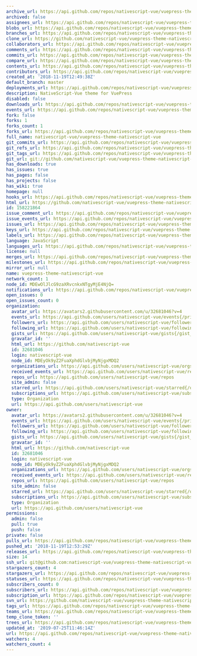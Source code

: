```yaml
---
archive_url: https://api.github.com/repos/nativescript-vue/vuepress-theme-nativescript-vue/{archive_format}{/ref}
archived: false
assignees_url: https://api.github.com/repos/nativescript-vue/vuepress-theme-nativescript-vue/assignees{/user}
blobs_url: https://api.github.com/repos/nativescript-vue/vuepress-theme-nativescript-vue/git/blobs{/sha}
branches_url: https://api.github.com/repos/nativescript-vue/vuepress-theme-nativescript-vue/branches{/branch}
clone_url: https://github.com/nativescript-vue/vuepress-theme-nativescript-vue.git
collaborators_url: https://api.github.com/repos/nativescript-vue/vuepress-theme-nativescript-vue/collaborators{/collaborator}
comments_url: https://api.github.com/repos/nativescript-vue/vuepress-theme-nativescript-vue/comments{/number}
commits_url: https://api.github.com/repos/nativescript-vue/vuepress-theme-nativescript-vue/commits{/sha}
compare_url: https://api.github.com/repos/nativescript-vue/vuepress-theme-nativescript-vue/compare/{base}...{head}
contents_url: https://api.github.com/repos/nativescript-vue/vuepress-theme-nativescript-vue/contents/{+path}
contributors_url: https://api.github.com/repos/nativescript-vue/vuepress-theme-nativescript-vue/contributors
created_at: '2018-11-19T12:49:38Z'
default_branch: master
deployments_url: https://api.github.com/repos/nativescript-vue/vuepress-theme-nativescript-vue/deployments
description: NativeScript-Vue theme for VuePress
disabled: false
downloads_url: https://api.github.com/repos/nativescript-vue/vuepress-theme-nativescript-vue/downloads
events_url: https://api.github.com/repos/nativescript-vue/vuepress-theme-nativescript-vue/events
fork: false
forks: 1
forks_count: 1
forks_url: https://api.github.com/repos/nativescript-vue/vuepress-theme-nativescript-vue/forks
full_name: nativescript-vue/vuepress-theme-nativescript-vue
git_commits_url: https://api.github.com/repos/nativescript-vue/vuepress-theme-nativescript-vue/git/commits{/sha}
git_refs_url: https://api.github.com/repos/nativescript-vue/vuepress-theme-nativescript-vue/git/refs{/sha}
git_tags_url: https://api.github.com/repos/nativescript-vue/vuepress-theme-nativescript-vue/git/tags{/sha}
git_url: git://github.com/nativescript-vue/vuepress-theme-nativescript-vue.git
has_downloads: true
has_issues: true
has_pages: false
has_projects: false
has_wiki: true
homepage: null
hooks_url: https://api.github.com/repos/nativescript-vue/vuepress-theme-nativescript-vue/hooks
html_url: https://github.com/nativescript-vue/vuepress-theme-nativescript-vue
id: 158221864
issue_comment_url: https://api.github.com/repos/nativescript-vue/vuepress-theme-nativescript-vue/issues/comments{/number}
issue_events_url: https://api.github.com/repos/nativescript-vue/vuepress-theme-nativescript-vue/issues/events{/number}
issues_url: https://api.github.com/repos/nativescript-vue/vuepress-theme-nativescript-vue/issues{/number}
keys_url: https://api.github.com/repos/nativescript-vue/vuepress-theme-nativescript-vue/keys{/key_id}
labels_url: https://api.github.com/repos/nativescript-vue/vuepress-theme-nativescript-vue/labels{/name}
language: JavaScript
languages_url: https://api.github.com/repos/nativescript-vue/vuepress-theme-nativescript-vue/languages
license: null
merges_url: https://api.github.com/repos/nativescript-vue/vuepress-theme-nativescript-vue/merges
milestones_url: https://api.github.com/repos/nativescript-vue/vuepress-theme-nativescript-vue/milestones{/number}
mirror_url: null
name: vuepress-theme-nativescript-vue
network_count: 1
node_id: MDEwOlJlcG9zaXRvcnkxNTgyMjE4NjQ=
notifications_url: https://api.github.com/repos/nativescript-vue/vuepress-theme-nativescript-vue/notifications{?since,all,participating}
open_issues: 0
open_issues_count: 0
organization:
  avatar_url: https://avatars2.githubusercontent.com/u/32681046?v=4
  events_url: https://api.github.com/users/nativescript-vue/events{/privacy}
  followers_url: https://api.github.com/users/nativescript-vue/followers
  following_url: https://api.github.com/users/nativescript-vue/following{/other_user}
  gists_url: https://api.github.com/users/nativescript-vue/gists{/gist_id}
  gravatar_id: ''
  html_url: https://github.com/nativescript-vue
  id: 32681046
  login: nativescript-vue
  node_id: MDEyOk9yZ2FuaXphdGlvbjMyNjgxMDQ2
  organizations_url: https://api.github.com/users/nativescript-vue/orgs
  received_events_url: https://api.github.com/users/nativescript-vue/received_events
  repos_url: https://api.github.com/users/nativescript-vue/repos
  site_admin: false
  starred_url: https://api.github.com/users/nativescript-vue/starred{/owner}{/repo}
  subscriptions_url: https://api.github.com/users/nativescript-vue/subscriptions
  type: Organization
  url: https://api.github.com/users/nativescript-vue
owner:
  avatar_url: https://avatars2.githubusercontent.com/u/32681046?v=4
  events_url: https://api.github.com/users/nativescript-vue/events{/privacy}
  followers_url: https://api.github.com/users/nativescript-vue/followers
  following_url: https://api.github.com/users/nativescript-vue/following{/other_user}
  gists_url: https://api.github.com/users/nativescript-vue/gists{/gist_id}
  gravatar_id: ''
  html_url: https://github.com/nativescript-vue
  id: 32681046
  login: nativescript-vue
  node_id: MDEyOk9yZ2FuaXphdGlvbjMyNjgxMDQ2
  organizations_url: https://api.github.com/users/nativescript-vue/orgs
  received_events_url: https://api.github.com/users/nativescript-vue/received_events
  repos_url: https://api.github.com/users/nativescript-vue/repos
  site_admin: false
  starred_url: https://api.github.com/users/nativescript-vue/starred{/owner}{/repo}
  subscriptions_url: https://api.github.com/users/nativescript-vue/subscriptions
  type: Organization
  url: https://api.github.com/users/nativescript-vue
permissions:
  admin: false
  pull: true
  push: false
private: false
pulls_url: https://api.github.com/repos/nativescript-vue/vuepress-theme-nativescript-vue/pulls{/number}
pushed_at: '2018-11-19T12:53:29Z'
releases_url: https://api.github.com/repos/nativescript-vue/vuepress-theme-nativescript-vue/releases{/id}
size: 14
ssh_url: git@github.com:nativescript-vue/vuepress-theme-nativescript-vue.git
stargazers_count: 4
stargazers_url: https://api.github.com/repos/nativescript-vue/vuepress-theme-nativescript-vue/stargazers
statuses_url: https://api.github.com/repos/nativescript-vue/vuepress-theme-nativescript-vue/statuses/{sha}
subscribers_count: 0
subscribers_url: https://api.github.com/repos/nativescript-vue/vuepress-theme-nativescript-vue/subscribers
subscription_url: https://api.github.com/repos/nativescript-vue/vuepress-theme-nativescript-vue/subscription
svn_url: https://github.com/nativescript-vue/vuepress-theme-nativescript-vue
tags_url: https://api.github.com/repos/nativescript-vue/vuepress-theme-nativescript-vue/tags
teams_url: https://api.github.com/repos/nativescript-vue/vuepress-theme-nativescript-vue/teams
temp_clone_token: ''
trees_url: https://api.github.com/repos/nativescript-vue/vuepress-theme-nativescript-vue/git/trees{/sha}
updated_at: '2019-07-25T11:46:14Z'
url: https://api.github.com/repos/nativescript-vue/vuepress-theme-nativescript-vue
watchers: 4
watchers_count: 4
---
```


